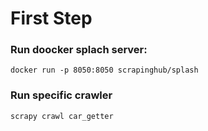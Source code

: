 # First Step

### Run doocker splach server: 
`docker run -p 8050:8050 scrapinghub/splash`

### Run specific crawler
`scrapy crawl car_getter`

